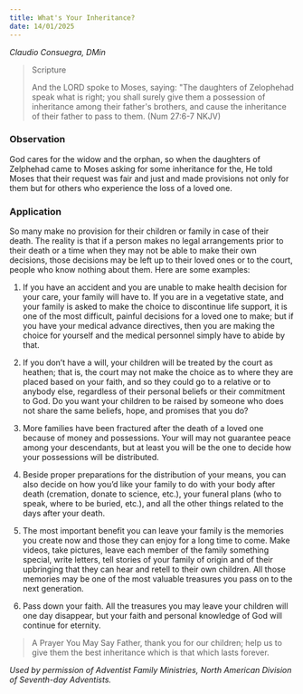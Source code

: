 ```yaml
---
title: What's Your Inheritance?
date: 14/01/2025
---
```


_Claudio Consuegra, DMin_

> <p>Scripture</p>
> And the LORD spoke to Moses, saying: "The daughters of Zelophehad speak what is right; you shall surely give them a possession of inheritance among their father's brothers, and cause the inheritance of their father to pass to them. (Num 27:6-7 NKJV)

### Observation

God cares for the widow and the orphan, so when the daughters of Zelphehad came to Moses asking for some inheritance for the, He told Moses that their request was fair and just and made provisions not only for them but for others who experience the loss of a loved one.

### Application

So many make no provision for their children or family in case of their death. The reality is that if a person makes no legal arrangements prior to their death or a time when they may not be able to make their own decisions, those decisions may be left up to their loved ones or to the court, people who know nothing about them. Here are some examples:

1. If you have an accident and you are unable to make health decision for your care, your family will have to. If you are in a vegetative state, and your family is asked to make the choice to discontinue life support, it is one of the most difficult, painful decisions for a loved one to make; but if you have your medical advance directives, then you are making the choice for yourself and the medical personnel simply have to abide by that.

2. If you don’t have a will, your children will be treated by the court as heathen; that is, the court may not make the choice as to where they are placed based on your faith, and so they could go to a relative or to anybody else, regardless of their personal beliefs or their commitment to God. Do you want your children to be raised by someone who does not share the same beliefs, hope, and promises that you do?

3. More families have been fractured after the death of a loved one because of money and possessions. Your will may not guarantee peace among your descendants, but at least you will be the one to decide how your possessions will be distributed.

4. Beside proper preparations for the distribution of your means, you can also decide on how you’d like your family to do with your body after death (cremation, donate to science, etc.), your funeral plans (who to speak, where to be buried, etc.), and all the other things related to the days after your death.

5. The most important benefit you can leave your family is the memories you create now and those they can enjoy for a long time to come. Make videos, take pictures, leave each member of the family something special, write letters, tell stories of your family of origin and of their upbringing that they can hear and retell to their own children. All those memories may be one of the most valuable treasures you pass on to the next generation.

6. Pass down your faith. All the treasures you may leave your children will one day disappear, but your faith and personal knowledge of God will continue for eternity.

> <callout>A Prayer You May Say</callout>
> Father, thank you for our children; help us to give them the best inheritance which is that which lasts forever.

_Used by permission of Adventist Family Ministries, North American Division of Seventh-day Adventists._